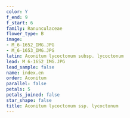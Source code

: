 ```yaml
---
color: Y
f_end: 9
f_start: 6
family: Ranunculaceae
flower_type: B
image:
- M_6-1652_IMG.JPG
- M_6-1653_IMG.JPG
latin: Aconitum lycoctonum subsp. lycoctonum
lead: M_6-1652_IMG.JPG
lead_sample: false
name: index.en
order: Aconitum
parallel: false
petals: 5
petals_joined: false
star_shape: false
title: Aconitum lycoctonum ssp. lycoctonum
---
```

